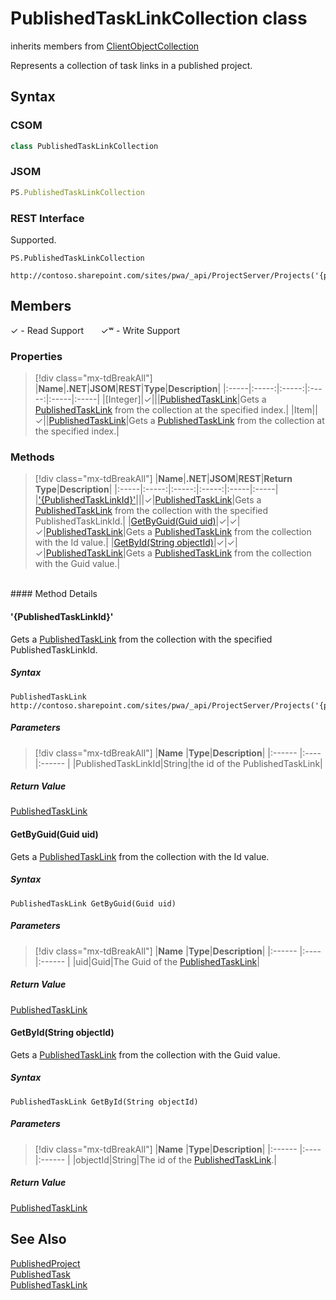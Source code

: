 [comment]: # (Name:PublishedTaskLinkCollection)
[comment]: # (Name:Microsoft.ProjectServer.PublishedTaskLinkCollection)
[comment]: # (Type:class)
[comment]: # (Status:Verified)

# <a name="name"></a>PublishedTaskLinkCollection class

inherits members from [ClientObjectCollection<PublishedTaskLink>](https://msdn.microsoft.com/EN-US/library/ee539303)<br/>

<a name="description"></a>Represents a collection of task links in a published project.

## <a name="syntax"></a>Syntax

### CSOM

```cs
class PublishedTaskLinkCollection 
```
### JSOM

```javascript
PS.PublishedTaskLinkCollection
```
### REST Interface

Supported.

```
PS.PublishedTaskLinkCollection

http://contoso.sharepoint.com/sites/pwa/_api/ProjectServer/Projects('{projectid}')/TaskLinks
```

## <a name="members"></a>Members


&#x2713; - Read Support &nbsp;&nbsp;&nbsp;&nbsp;&nbsp;&nbsp;&#x2713;&#x02B7; - Write Support

### <a name="properties"></a>Properties
> [!div class="mx-tdBreakAll"]
|**Name**|**.NET**|**JSOM**|**REST**|**Type**|**Description**|
|:-----|:-----:|:-----:|:-----:|:-----|:-----|
|<a name="[Integer]"></a>[Integer]|&#x2713;|||[PublishedTaskLink](PublishedTaskLink.md)|Gets a [PublishedTaskLink](PublishedTaskLink.md) from the collection at the specified index.|
|<a name="Item"></a>Item||&#x2713;||[PublishedTaskLink](PublishedTaskLink.md)|Gets a [PublishedTaskLink](PublishedTaskLink.md) from the collection at the specified index.|

### <a name="methods"></a>Methods
> [!div class="mx-tdBreakAll"]
|**Name**|**.NET**|**JSOM**|**REST**|**Return Type**|**Description**|
|:-----|:-----:|:-----:|:-----:|:-----|:-----|
|[&#39;{PublishedTaskLinkId}&#39;](#&#39;{PublishedTaskLinkId}&#39;)|||&#x2713;|[PublishedTaskLink](PublishedTaskLink.md)|Gets a [PublishedTaskLink](PublishedTaskLink.md) from the collection with the specified PublishedTaskLinkId.|
|[GetByGuid(Guid uid)](#GetByGuid_Guid_uid_)|&#x2713;|&#x2713;|&#x2713;|[PublishedTaskLink](PublishedTaskLink.md)|Gets a [PublishedTaskLink](PublishedTaskLink.md) from the collection with the Id value.|
|[GetById(String objectId)](#GetById_String_objectId_)|&#x2713;|&#x2713;|&#x2713;|[PublishedTaskLink](PublishedTaskLink.md)|Gets a [PublishedTaskLink](PublishedTaskLink.md) from the collection with the Guid value.|

<br/>
#### Method Details

#### <a name="&#39;{PublishedTaskLinkId}&#39;"></a>&#39;{PublishedTaskLinkId}&#39;
 
Gets a [PublishedTaskLink](PublishedTaskLink.md) from the collection with the specified PublishedTaskLinkId.

##### Syntax

```
PublishedTaskLink http://contoso.sharepoint.com/sites/pwa/_api/ProjectServer/Projects('{projectid}')/TaskLinks('{PublishedTaskLinkId}')
```

##### Parameters
> [!div class="mx-tdBreakAll"]
|**Name** |**Type**|**Description**|
|:------ |:----|:------ |
|PublishedTaskLinkId|String|the id of the PublishedTaskLink|

##### Return Value

[PublishedTaskLink](PublishedTaskLink.md)

#### <a name="GetByGuid_Guid_uid_"></a>GetByGuid(Guid uid)
 
Gets a [PublishedTaskLink](PublishedTaskLink.md) from the collection with the Id value.

##### Syntax

```
PublishedTaskLink GetByGuid(Guid uid)
```

##### Parameters
> [!div class="mx-tdBreakAll"]
|**Name** |**Type**|**Description**|
|:------ |:----|:------ |
|uid|Guid|The Guid of the [PublishedTaskLink](PublishedTaskLink.md)|

##### Return Value

[PublishedTaskLink](PublishedTaskLink.md)

#### <a name="GetById_String_objectId_"></a>GetById(String objectId)
 
Gets a [PublishedTaskLink](PublishedTaskLink.md) from the collection with the Guid value.

##### Syntax

```
PublishedTaskLink GetById(String objectId)
```

##### Parameters
> [!div class="mx-tdBreakAll"]
|**Name** |**Type**|**Description**|
|:------ |:----|:------ |
|objectId|String|The id of the [PublishedTaskLink](PublishedTaskLink.md).|

##### Return Value

[PublishedTaskLink](PublishedTaskLink.md)

## <a name="seeAlso"></a>See Also

[PublishedProject](PublishedProject.md)<br/>
[PublishedTask](PublishedTask.md)<br/>
[PublishedTaskLink](PublishedTaskLink.md)<br/>
